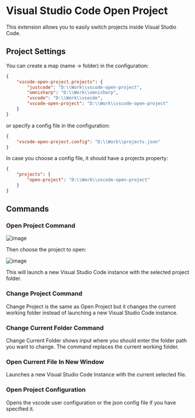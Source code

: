 # Visual Studio Code Open Project 

This extension allows you to easily switch projects inside Visual Studio Code.

## Project Settings 
You can create a map (name -> folder) in the configuration:

```json
{
    "vscode-open-project.projects": {
        "justcode": "D:\\Work\\vscode-open-project",
        "omnisharp": "D:\\Work\\omnisharp",
        "vscode": "D:\\Work\\vsocde",
        "vscode-open-project": "D:\\Work\\vscode-open-project"
    }
}
```

or specify a config file in the configuration:
```json
{
    "vscode-open-project.config": "D:\\Work\\projects.json"
}
```

In case you choose a config file, it should have a projects property:
```json
{
    "projects": {
        "open-project": "D:\\Work\\vscode-open-project"
    }
}
```

## Commands

### **Open Project Command**
![image](https://cloud.githubusercontent.com/assets/1393980/11690911/76f59626-9ea1-11e5-894c-83929f91ca74.png)

Then choose the project to open:

![image](https://cloud.githubusercontent.com/assets/1393980/11690954/9bba565e-9ea1-11e5-8d89-6e2a0227ac33.png)


This will launch a new Visual Studio Code instance with the selected project folder.

### **Change Project Command**
Change Project is the same as Open Project but it changes the current working folder instead of launching a new Visual Studio Code instance.

### **Change Current Folder Command**
Change Current Folder shows input where you should enter the folder path you want to change. The command replaces the current working folder.

### **Open Current File In New Window**
Launches a new Visual Studio Code Instance with the current selected file.

### **Open Project Configuration**
Opens the vscode user configuration or the json config file if you have specified it.